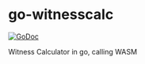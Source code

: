 # go-witnesscalc

[![GoDoc](https://godoc.org/github.com/iden3/go-witnesscalc?status.svg)](https://godoc.org/github.com/iden3/go-witnesscalc)

Witness Calculator in go, calling WASM

